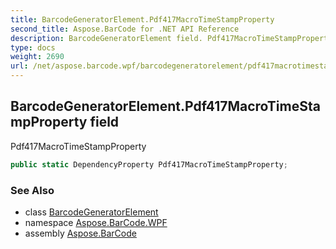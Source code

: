 ```yaml
---
title: BarcodeGeneratorElement.Pdf417MacroTimeStampProperty
second_title: Aspose.BarCode for .NET API Reference
description: BarcodeGeneratorElement field. Pdf417MacroTimeStampProperty
type: docs
weight: 2690
url: /net/aspose.barcode.wpf/barcodegeneratorelement/pdf417macrotimestampproperty/
---
```

## BarcodeGeneratorElement.Pdf417MacroTimeStampProperty field

Pdf417MacroTimeStampProperty

```csharp
public static DependencyProperty Pdf417MacroTimeStampProperty;
```

### See Also

* class [BarcodeGeneratorElement](../)
* namespace [Aspose.BarCode.WPF](../../barcodegeneratorelement/)
* assembly [Aspose.BarCode](../../../)


